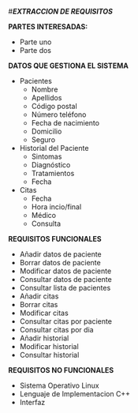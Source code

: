 #***EXTRACCION DE REQUISITOS***

**PARTES INTERESADAS:**
 * Parte uno
 * Parte dos

**DATOS QUE GESTIONA EL SISTEMA**
 * Pacientes
   * Nombre
   * Apellidos
   * Código postal
   * Número teléfono
   * Fecha de nacimiento
   * Domicilio
   * Seguro
 * Historial del Paciente
   * Sintomas
   * Diagnóstico
   * Tratamientos
   * Fecha
 * Citas
   * Fecha
   * Hora incio/final
   * Médico
   * Consulta

**REQUISITOS FUNCIONALES**
 * Añadir datos de paciente
 * Borrar datos de paciente
 * Modificar datos de paciente
 * Consultar datos de paciente
 * Consultar lista de pacientes
 * Añadir citas
 * Borrar citas
 * Modificar citas
 * Consultar citas por paciente
 * Consultar citas por dia
 * Añadir historial
 * Modificar historial
 * Consultar historial

**REQUISITOS NO FUNCIONALES**
 * Sistema Operativo Linux
 * Lenguaje de Implementacion C++
 * Interfaz
